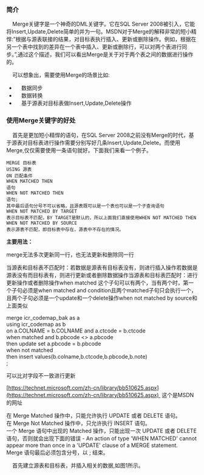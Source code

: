 ### 简介

    Merge关键字是一个神奇的DML关键字。它在SQL Server 2008被引入，它能将Insert,Update,Delete简单的并为一句。MSDN对于Merge的解释非常的短小精悍:”根据与源表联接的结果，对目标表执行插入、更新或删除操作。例如，根据在另一个表中找到的差异在一个表中插入、更新或删除行，可以对两个表进行同步。”,通过这个描述，我们可以看出Merge是关于对于两个表之间的数据进行操作的。

    可以想象出，需要使用Merge的场景比如:

*     数据同步
*     数据转换
*     基于源表对目标表做Insert,Update,Delete操作

### 使用Merge关键字的好处

    首先是更加短小精悍的语句，在SQL Server 2008之前没有Merge的时代，基于源表对目标表进行操作需要分别写好几条Insert,Update,Delete。而使用Merge,仅仅需要使用一条语句就好。下面我们来看一个例子。

```
MERGE 目标表 
USING 源表 
ON 匹配条件 
WHEN MATCHED THEN 
语句 
WHEN NOT MATCHED THEN 
语句;
其中最后语句分号不可以省略，且源表既可以是一个表也可以是一个子查询语句
WHEN NOT MATCHED BY TARGET
表示目标表不匹配，BY TARGET是默认的，所以上面我们直接使用WHEN NOT MATCHED THEN
WHEN NOT MATCHED BY SOURCE
表示源表不匹配，即目标表中存在，源表中不存在的情况。
```

**主要用法：**

merge无法多次更新同一行，也无法更新和删除同一行  


当源表和目标表不匹配时：若数据是源表有目标表没有，则进行插入操作若数据是源表没有而目标表有，则进行更新或者删除数据操作当源表和目标表匹配时：进行更新操作或者删除操作when matched 这个子句可以有两个，当有两个时，第一个子句必须是when matched and condition且两个matched子句只会执行一个，且两个子句必须是一个update和一个delete操作when not matched by source和上面类似

merge icr\_codemap\_bak as a  
using icr\_codemap as b  
on a.COLNAME = b.COLNAME and a.ctcode = b.ctcode  
when matched and b.pbcode &lt;&gt; a.pbcode  
then update set a.pbcode = b.pbcode  
when not matched  
then insert values\(b.colname,b.ctcode,b.pbcode,b.note\)  
;

可以比对字段不一致进行更新

[https://technet.microsoft.com/zh-cn/library/bb510625.aspx](https://technet.microsoft.com/zh-cn/library/bb510625.aspx)  这个是MSDN的网址

在 Merge Matched 操作中，只能允许执行 UPDATE 或者 DELETE 语句。  
在 Merge Not Matched 操作中，只允许执行 INSERT 语句。  
一个 Merge 语句中出现的 Matched 操作，只能出现一次 UPDATE 或者 DELETE 语句，否则就会出现下面的错误 - An action of type 'WHEN MATCHED' cannot appear more than once in a 'UPDATE' clause of a MERGE statement.  
Merge 语句最后必须包含分号，以 ; 结束。

    首先建立源表和目标表，并插入相关的数据,如图1所示。



